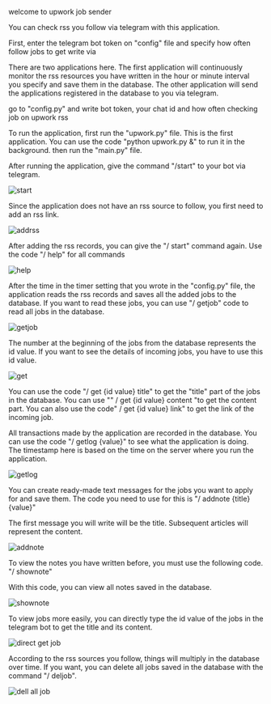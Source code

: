 welcome to upwork job sender

You can check rss you follow via telegram with this application.

First, enter the telegram bot token on "config" file and  specify how often follow jobs to get write via 

There are two applications here. The first application will continuously monitor the rss resources you have written in the hour or minute interval you specify and save them in the database. The other application will send the applications registered in the database to you via telegram.

go to "config.py" and write bot token, your chat id and how often checking job on upwork rss

To run the application, first run the "upwork.py" file. This is the first application. You can use the code "python upwork.py &" to run it in the background. then run the "main.py" file.

After running the application, give the command "/start" to your bot via telegram.

![start](https://user-images.githubusercontent.com/17255931/111066822-1083be00-84d2-11eb-83bb-a83f978f704c.gif)

Since the application does not have an rss source to follow, you first need to add an rss link.

![addrss](https://user-images.githubusercontent.com/17255931/111067659-56db1c00-84d6-11eb-8826-dd346d1db426.gif)

After adding the rss records, you can give the "/ start" command again. Use the code "/ help" for all commands

![help](https://user-images.githubusercontent.com/17255931/111067785-d5d05480-84d6-11eb-9c51-f97811d859b3.gif)


After the time in the timer setting that you wrote in the "config.py" file, the application reads the rss records and saves all the added jobs to the database. If you want to read these jobs, you can use "/ getjob" code to read all jobs in the database.

![getjob](https://user-images.githubusercontent.com/17255931/111067892-69098a00-84d7-11eb-9c26-71aa15080baa.gif)

The number at the beginning of the jobs from the database represents the id value. If you want to see the details of incoming jobs, you have to use this id value.

![get](https://user-images.githubusercontent.com/17255931/111067989-dae1d380-84d7-11eb-9854-eb4380891e6d.gif)

You can use the code "/ get {id value} title" to get the "title" part of the jobs in the database. You can use "" / get {id value} content "to get the content part. You can also use the code" / get {id value} link" to get the link of the incoming job.

All transactions made by the application are recorded in the database. You can use the code "/ getlog {value}" to see what the application is doing. The timestamp here is based on the time on the server where you run the application.

![getlog](https://user-images.githubusercontent.com/17255931/111068166-ade1f080-84d8-11eb-88c5-b172ab74bbb8.gif)

You can create ready-made text messages for the jobs you want to apply for and save them. The code you need to use for this is "/ addnote {title} {value}"

The first message you will write will be the title. Subsequent articles will represent the content.

![addnote](https://user-images.githubusercontent.com/17255931/111068281-352f6400-84d9-11eb-84c8-33d2031bca56.gif)


To view the notes you have written before, you must use the following code. "/ shownote"

With this code, you can view all notes saved in the database.

![shownote](https://user-images.githubusercontent.com/17255931/111068868-8a6c7500-84db-11eb-9831-9ce793d6ad0b.gif)

To view jobs more easily, you can directly type the id value of the jobs in the telegram bot to get the title and its content.

![direct get job](https://user-images.githubusercontent.com/17255931/111069088-76754300-84dc-11eb-954e-7d831b122311.gif)

According to the rss sources you follow, things will multiply in the database over time. If you want, you can delete all jobs saved in the database with the command "/ deljob".

![dell all job](https://user-images.githubusercontent.com/17255931/111069118-a4f31e00-84dc-11eb-8539-acef83c132d3.gif)


